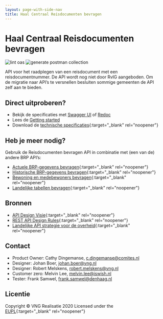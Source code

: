 ```yaml
---
layout: page-with-side-nav
title: Haal Centraal Reisdocumenten bevragen
---
```


# Haal Centraal Reisdocumenten bevragen

![lint oas](https://github.com/VNG-Realisatie/Haal-Centraal-Reisdocumenten-bevragen/workflows/lint-oas/badge.svg)
![generate postman collection](https://github.com/VNG-Realisatie/Haal-Centraal-Reisdocumenten-bevragen/workflows/generate-postman-collection/badge.svg)

API voor het raadplegen van een reisdocument met een reisdocumentnummer. De API wordt nog niet door RvIG aangeboden. Om de migratie naar API’s te versnellen besluiten sommige gemeenten de API zelf aan te bieden.

## Direct uitproberen?
* Bekijk de specificaties met [Swagger UI](./swagger-ui) of [Redoc](./redoc)
* Lees de [Getting started](./getting-started)
* Download de [technische specificaties](https://github.com/VNG-Realisatie/Haal-Centraal-Reisdocumenten-bevragen/blob/master/specificatie/genereervariant/openapi.yaml){:target="_blank" rel="noopener"}

## Heb je meer nodig? 
Gebruik de Reisdocumenten bevragen API in combinatie met (een van de) andere BRP API’s:

* [Actuele BRP-gegevens bevragen](https://vng-realisatie.github.io/Haal-Centraal-BRP-bevragen){:target="_blank" rel="noopener"}
* [Historische BRP-gegevens bevragen](https://vng-realisatie.github.io/Haal-Centraal-BRP-historie-bevragen){:target="_blank" rel="noopener"}
* [Bewoning en medebewoners bevragen](https://vng-realisatie.github.io/Haal-Centraal-BRP-bewoning){:target="_blank" rel="noopener"}
* [Landelijke tabellen bevragen](https://vng-realisatie.github.io/Haal-Centraal-BRP-tabellen-bevragen){:target="_blank" rel="noopener"}

## Bronnen

* [API Design Visie](https://github.com/Geonovum/KP-APIs/tree/master/Werkgroep%20Design%20Visie){:target="_blank" rel="noopener"}
* [REST API Design Rules](https://docs.geostandaarden.nl/api/API-Designrules/){:target="_blank" rel="noopener"}
* [Landelijke API strategie voor de overheid](https://geonovum.github.io/KP-APIs/){:target="_blank" rel="noopener"}

## Contact

* Product Owner: Cathy Dingemanse, [c.dingemanse@comites.nl](mailto:c.dingemanse@comites.nl)
* Designer: Johan Boer, [johan.boer@vng.nl](mailto:johan.boer@vng.nl)
* Designer: Robert Melskens, [robert.melskens@vng.nl](mailto:robert.melskens@vng.nl)
* Customer zero: Melvin Lee, [melvin.lee@iswish.nl](mailto:melvin.lee@iswish.nl)
* Tester: Frank Samwel, [frank.samwel@denhaag.nl](mailto:frank.samwel@rvig.nl)

## Licentie

Copyright &copy; VNG Realisatie 2020
Licensed under the [EUPL](https://github.com/VNG-Realisatie/Haal-Centraal-Reisdocumenten-bevragen/blob/master/LICENCE.md){:target="_blank" rel="noopener"}
